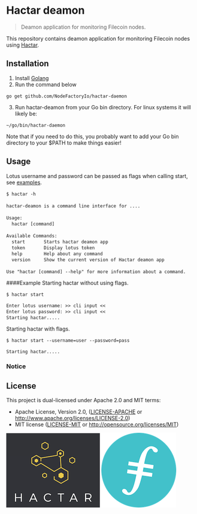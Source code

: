 # Hactar deamon

> Deamon application for monitoring Filecoin nodes.

This repository contains deamon application for monitoring Filecoin nodes using [Hactar]().

## Installation
1. Install [Golang](https://golang.org/doc/install)
2. Run the command below
```
go get github.com/NodeFactoryIo/hactar-daemon
```
3. Run hactar-deamon from your Go bin directory. For linux systems it will likely be:
```
~/go/bin/hactar-daemon
```
Note that if you need to do this, you probably want to add your Go bin directory to your $PATH to make things easier!

## Usage

Lotus username and password can be passed as flags when calling start, see [examples](#example).

```
$ hactar -h

hactar-deamon is a command line interface for ....

Usage:
  hactar [command]

Available Commands:
  start       Starts hactar deamon app
  token       Display lotus token
  help        Help about any command
  version     Show the current version of Hactar deamon app

Use "hactar [command] --help" for more information about a command.
```

####Example
Starting hactar without using flags.
```
$ hactar start
```
```
Enter lotus username: >> cli input <<
Enter lotus password: >> cli input <<
Starting hactar.....
```

Starting hactar with flags.
```
$ hactar start --username=user --password=pass
```
```
Starting hactar.....
```

### Notice

## License

This project is dual-licensed under Apache 2.0 and MIT terms:
- Apache License, Version 2.0, ([LICENSE-APACHE](LICENSE-APACHE) or http://www.apache.org/licenses/LICENSE-2.0)
- MIT license ([LICENSE-MIT](LICENSE-MIT) or http://opensource.org/licenses/MIT)

![Hactar](hactar-logo.png)
![Filecoin](filecoin-logo.png)